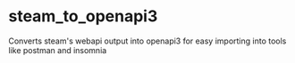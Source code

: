 # steam_to_openapi3
Converts steam's webapi output into openapi3 for easy importing into tools like postman and insomnia
